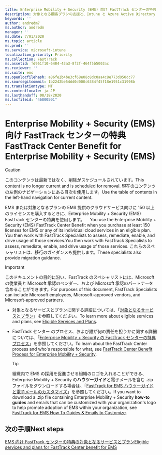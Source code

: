 ```yaml
---
title: Enterprise Mobility + Security (EMS) 向け FastTrack センターの特典
description: 対象となる顧客プランの支援と、Intune と Azure Active Directory Premium の展開を行うプログラム
keywords: ''
author: andredm7
ms.author: andredm
manager: ''
ms.date: 7/01/2020
ms.topic: article
ms.prod: ''
ms.service: microsoft-intune
localization_priority: Priority
ms.collection: FastTrack
ms.assetid: fd951f10-6404-43a3-8f2f-464f5b5003ac
ms.reviewer: ''
ms.suite: ems
ms.openlocfilehash: a86fe2b4be3cf68e08c8dc0aa4c8e773d050dc77
ms.sourcegitcommit: 1b2242be54dd0d000c6384f45f18e1951c31998b
ms.translationtype: MT
ms.contentlocale: ja-JP
ms.lasthandoff: 08/18/2020
ms.locfileid: "46800501"
---
```

# <a name="fasttrack-center-benefit-for-enterprise-mobility--security-ems"></a><span data-ttu-id="cce62-103">Enterprise Mobility + Security (EMS) 向け FastTrack センターの特典</span><span class="sxs-lookup"><span data-stu-id="cce62-103">FastTrack Center Benefit for Enterprise Mobility + Security (EMS)</span></span>

> [!CAUTION]
> <span data-ttu-id="cce62-104">このコンテンツは最新ではなく、削除がスケジュールされています。</span><span class="sxs-lookup"><span data-stu-id="cce62-104">This content is no longer current and is scheduled for removal.</span></span> <span data-ttu-id="cce62-105">現在のコンテンツの左側のナビゲーションにある目次を使用します。</span><span class="sxs-lookup"><span data-stu-id="cce62-105">Use the table of contents in the left-hand navigation for current content.</span></span>


<span data-ttu-id="cce62-106">EMS または対象となるプランの EMS 提供のクラウドサービス向けに 150 以上のライセンスを購入するときに、Enterprise Mobility + Security (EMS) FastTrack センターの特典を使用します。 　</span><span class="sxs-lookup"><span data-stu-id="cce62-106">You use the Enterprise Mobility + Security (EMS) FastTrack Center Benefit when you purchase at least 150 licenses for EMS or any of its individual cloud services in an eligible plan.</span></span> <span data-ttu-id="cce62-107">You then work with FastTrack Specialists to assess, remediate, enable, and drive usage of those services.</span><span class="sxs-lookup"><span data-stu-id="cce62-107">You then work with FastTrack Specialists to assess, remediate, enable, and drive usage of those services.</span></span> <span data-ttu-id="cce62-108">これらのスペシャリストは、移行のガイダンスも提供します。</span><span class="sxs-lookup"><span data-stu-id="cce62-108">These specialists also provide migration guidance.</span></span> 

> [!IMPORTANT]
> <span data-ttu-id="cce62-109">このドキュメントの目的に沿い、FastTrack のスペシャリストには、Microsoft の従業員と Microsoft 承認のベンダー、および Microsoft 承認のパートナーを含めることができます。</span><span class="sxs-lookup"><span data-stu-id="cce62-109">For purposes of this document, FastTrack Specialists can include Microsoft employees, Microsoft-approved vendors, and Microsoft-approved partners.</span></span>

- <span data-ttu-id="cce62-110">対象となるサービスとプランに関する詳細については、「[対象となるサービスとプラン](M365-eligible-services-and-plans.md)」を参照してください。</span><span class="sxs-lookup"><span data-stu-id="cce62-110">To learn more about eligible services and plans, see [Eligible Services and Plans](M365-eligible-services-and-plans.md).</span></span>

- <span data-ttu-id="cce62-111">FastTrack センター のプロセス、および誰が何の責任を担うかに関する詳細については、「[Enterprise Mobility + Security の FastTrack センターの特典プロセス](EMS-fasttrack-process.md)」を参照してください。</span><span class="sxs-lookup"><span data-stu-id="cce62-111">To learn about the FastTrack Center process and who's responsible for what, see [FastTrack Center Benefit Process for Enterprise Mobility + Security](EMS-fasttrack-process.md).</span></span>

    > [!TIP]
    > <span data-ttu-id="cce62-112">組織内で EMS の採用を促進させる組織のロゴを入れることができる、Enterprise Mobility + Security の**ハウツーガイド**と電子メールを含む .zip ファイルをダウンロードする場合は、「[FastTrack for EMS ハウツーガイドと電子メールのカスタマイズ](https://gallery.technet.microsoft.com/FastTrack-for-EMS-How-To-f170da4c)」を参照してください。</span><span class="sxs-lookup"><span data-stu-id="cce62-112">If you want to download a .zip file containing Enterprise Mobility + Security **how-to guides** and emails that can be customized with your organization's logo to help promote adoption of EMS within your organization, see [FastTrack for EMS How To Guides & Emails to Customize](https://gallery.technet.microsoft.com/FastTrack-for-EMS-How-To-f170da4c).</span></span>

## <a name="next-steps"></a><span data-ttu-id="cce62-113">次の手順</span><span class="sxs-lookup"><span data-stu-id="cce62-113">Next steps</span></span>

[<span data-ttu-id="cce62-114">EMS 向け FastTrack センターの特典の対象となるサービスとプラン</span><span class="sxs-lookup"><span data-stu-id="cce62-114">Eligible services and plans for FastTrack Center benefit for EMS</span></span>](M365-eligible-services-and-plans.md)